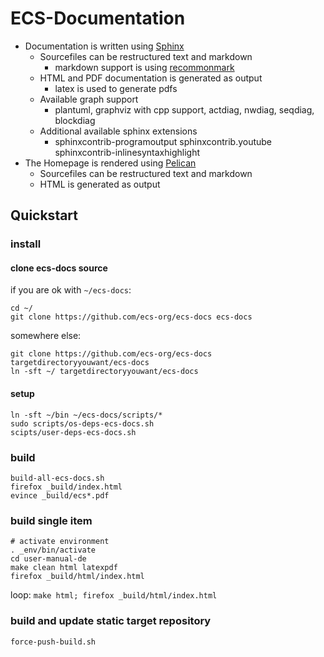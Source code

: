 # ECS-Documentation

+ Documentation is written using [Sphinx](http://sphinx-doc.org/)
    + Sourcefiles can be restructured text and markdown
        + markdown support is using [recommonmark](https://github.com/rtfd/recommonmark/)
    + HTML and PDF documentation is generated as output
        + latex is used to generate pdfs
    + Available graph support
        + plantuml, graphviz with cpp support, actdiag, nwdiag, seqdiag, blockdiag
    + Additional available sphinx extensions
        + sphinxcontrib-programoutput sphinxcontrib.youtube sphinxcontrib-inlinesyntaxhighlight
+ The Homepage is rendered using [Pelican](https://blog.getpelican.com/)
    + Sourcefiles can be restructured text and markdown
    + HTML is generated as output
  
## Quickstart

### install

#### clone ecs-docs source
if you are ok with `~/ecs-docs`:

```
cd ~/
git clone https://github.com/ecs-org/ecs-docs ecs-docs
```

somewhere else:

```
git clone https://github.com/ecs-org/ecs-docs targetdirectoryyouwant/ecs-docs
ln -sft ~/ targetdirectoryyouwant/ecs-docs
```

#### setup
```
ln -sft ~/bin ~/ecs-docs/scripts/*
sudo scripts/os-deps-ecs-docs.sh
scipts/user-deps-ecs-docs.sh
```

### build
```
build-all-ecs-docs.sh
firefox _build/index.html
evince _build/ecs*.pdf
```

### build single item
```
# activate environment
. _env/bin/activate
cd user-manual-de
make clean html latexpdf
firefox _build/html/index.html
```

loop: `make html; firefox _build/html/index.html`

### build and update static target repository
```
force-push-build.sh
```
